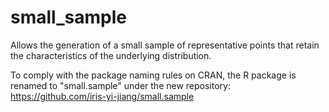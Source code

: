 # small_sample
Allows the generation of a small sample of representative points that retain
the characteristics of the underlying distribution.

To comply with the package naming rules on CRAN, the R package is renamed
to "small.sample" under the new repository:
https://github.com/iris-yi-jiang/small.sample
